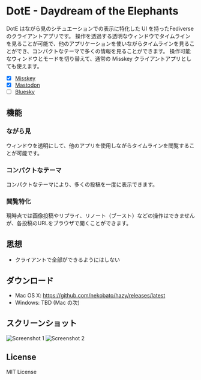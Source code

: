 # DotE - Daydream of the Elephants

DotE はながら見のシチュエーションでの表示に特化した UI を持ったFediverseのクライアントアプリです。
操作を透過する透明なウィンドウでタイムラインを見ることが可能で、他のアプリケーションを使いながらタイムラインを見ることができ、コンパクトなテーマで多くの情報を見ることができます。
操作可能なウィンドウとモードを切り替えて、通常の Misskey クライアントアプリとしても使えます。

- [x] [Misskey](https://misskey-hub.net/)
- [x] [Mastodon](https://joinmastodon.org/)
- [ ] [Bluesky](https://bluesky-web.com/)

## 機能

### ながら見

ウィンドウを透明にして、他のアプリを使用しながらタイムラインを閲覧することが可能です。

### コンパクトなテーマ

コンパクトなテーマにより、多くの投稿を一度に表示できます。

### 閲覧特化

現時点では画像投稿やリプライ、リノート（ブースト）などの操作はできませんが、各投稿のURLをブラウザで開くことができます。

## 思想

- クライアントで全部ができるようにはしない

## ダウンロード

- Mac OS X: https://github.com/nekobato/hazy/releases/latest
- Windows: TBD (Mac の次)

## スクリーンショット

![Screenshot 1](https://github.com/nekobato/DotE/assets/861170/99189b79-35e5-423c-aa63-e7a81d173f19)
![Screenshot 2](https://github.com/nekobato/DotE/assets/861170/b518c148-e3e4-4e90-8991-296621746606)

## License

MIT License
